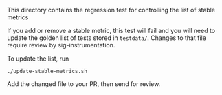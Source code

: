 This directory contains the regression test for controlling the list of stable metrics

If you add or remove a stable metric, this test will fail and you will need
to update the golden list of tests stored in `testdata/`.  Changes to that file
require review by sig-instrumentation.

To update the list, run

```console
./update-stable-metrics.sh
```

Add the changed file to your PR, then send for review.

